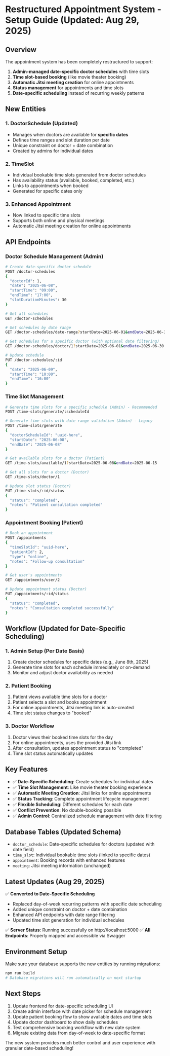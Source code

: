 # Restructured Appointment System - Setup Guide (Updated: Aug 29, 2025)

## Overview

The appointment system has been completely restructured to support:

1. **Admin-managed date-specific doctor schedules** with time slots
2. **Time slot-based booking** (like movie theater booking)  
3. **Automatic Jitsi meeting creation** for online appointments
4. **Status management** for appointments and time slots
5. **Date-specific scheduling** instead of recurring weekly patterns

## New Entities

### 1. DoctorSchedule (Updated)
- Manages when doctors are available for **specific dates**
- Defines time ranges and slot duration per date
- Unique constraint on doctor + date combination
- Created by admins for individual dates

### 2. TimeSlot  
- Individual bookable time slots generated from doctor schedules
- Has availability status (available, booked, completed, etc.)
- Links to appointments when booked
- Generated for specific dates only

### 3. Enhanced Appointment
- Now linked to specific time slots
- Supports both online and physical meetings
- Automatic Jitsi meeting creation for online appointments

## API Endpoints

### Doctor Schedule Management (Admin)

```bash
# Create date-specific doctor schedule
POST /doctor-schedules
{
  "doctorId": 1,
  "date": "2025-06-08",
  "startTime": "09:00",
  "endTime": "17:00",
  "slotDurationMinutes": 30
}

# Get all schedules
GET /doctor-schedules

# Get schedules by date range
GET /doctor-schedules/date-range?startDate=2025-06-01&endDate=2025-06-30

# Get schedules for a specific doctor (with optional date filtering)
GET /doctor-schedules/doctor/1?startDate=2025-06-01&endDate=2025-06-30

# Update schedule
PUT /doctor-schedules/:id
{
  "date": "2025-06-09",
  "startTime": "10:00",
  "endTime": "16:00"
}
```

### Time Slot Management

```bash
# Generate time slots for a specific schedule (Admin) - Recommended
POST /time-slots/generate/:scheduleId

# Generate time slots with date range validation (Admin) - Legacy
POST /time-slots/generate
{
  "doctorScheduleId": "uuid-here", 
  "startDate": "2025-06-08",
  "endDate": "2025-06-08"
}

# Get available slots for a doctor (Patient)
GET /time-slots/available/1?startDate=2025-06-08&endDate=2025-06-15

# Get all slots for a doctor (Doctor)
GET /time-slots/doctor/1

# Update slot status (Doctor)
PUT /time-slots/:id/status
{
  "status": "completed",
  "notes": "Patient consultation completed"
}
```

### Appointment Booking (Patient)

```bash
# Book an appointment
POST /appointments
{
  "timeSlotId": "uuid-here",
  "patientId": 2,
  "type": "online",
  "notes": "Follow-up consultation"
}

# Get user's appointments
GET /appointments/user/2

# Update appointment status (Doctor)
PUT /appointments/:id/status
{
  "status": "completed",
  "notes": "Consultation completed successfully"
}
```

## Workflow (Updated for Date-Specific Scheduling)

### 1. Admin Setup (Per Date Basis)
1. Create doctor schedules for specific dates (e.g., June 8th, 2025)
2. Generate time slots for each schedule immediately or on-demand
3. Monitor and adjust doctor availability as needed

### 2. Patient Booking
1. Patient views available time slots for a doctor
2. Patient selects a slot and books appointment
3. For online appointments, Jitsi meeting link is auto-created
4. Time slot status changes to "booked"

### 3. Doctor Workflow
1. Doctor views their booked time slots for the day
2. For online appointments, uses the provided Jitsi link
3. After consultation, updates appointment status to "completed"
4. Time slot status automatically updates

## Key Features

- ✅ **Date-Specific Scheduling**: Create schedules for individual dates
- ✅ **Time Slot Management**: Like movie theater booking experience
- ✅ **Automatic Meeting Creation**: Jitsi links for online appointments
- ✅ **Status Tracking**: Complete appointment lifecycle management
- ✅ **Flexible Scheduling**: Different schedules for each date
- ✅ **Conflict Prevention**: No double-booking possible
- ✅ **Admin Control**: Centralized schedule management with date filtering

## Database Tables (Updated Schema)

- `doctor_schedule`: Date-specific schedules for doctors (updated with date field)
- `time_slot`: Individual bookable time slots (linked to specific dates)
- `appointment`: Booking records with enhanced features
- `meeting`: Jitsi meeting information (unchanged)

## Latest Updates (Aug 29, 2025)

✅ **Converted to Date-Specific Scheduling**
- Replaced day-of-week recurring patterns with specific date scheduling
- Added unique constraint on doctor + date combination  
- Enhanced API endpoints with date range filtering
- Updated time slot generation for individual schedules

✅ **Server Status**: Running successfully on http://localhost:5000
✅ **All Endpoints**: Properly mapped and accessible via Swagger

## Environment Setup

Make sure your database supports the new entities by running migrations:

```bash
npm run build
# Database migrations will run automatically on next startup
```

## Next Steps

1. Update frontend for date-specific scheduling UI
2. Create admin interface with date picker for schedule management
3. Update patient booking flow to show available dates and time slots
4. Update doctor dashboard to show daily schedules
5. Test comprehensive booking workflow with new date system
6. Migrate existing data from day-of-week to date-specific format

The new system provides much better control and user experience with granular date-based scheduling!
